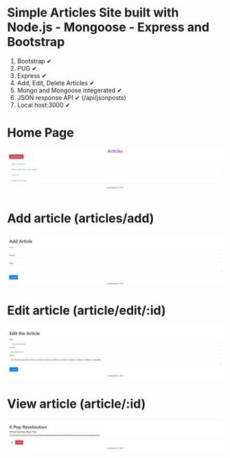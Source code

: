 # Simple Articles Site built with Node.js - Mongoose - Express and Bootstrap

1. Bootstrap ✔
2. PUG ✔
3. Express ✔
4. Add, Edit, Delete Articles ✔
5. Mongo and Mongoose integerated ✔
6. JSON response API ✔ (/api/jsonposts)
7. Local host:3000 ✔

# Home Page

![](projectimages/pageOne.jpg)

# Add article (articles/add)

![](projectimages/pageTwo.jpg)

# Edit article (article/edit/:id)

![](projectimages/pageFour.jpg)

# View article (article/:id)

![](projectimages/pageThree.jpg)
